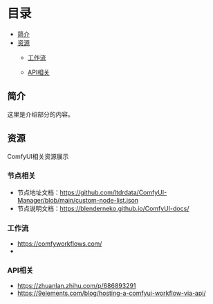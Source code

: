 

# 目录

- [简介](#简介)
- [资源](#资源)
  - [工作流](#工作流)

  - [API相关](#API相关)


## 简介

这里是介绍部分的内容。

## 资源

ComfyUI相关资源展示

### 节点相关
- 节点地址文档：https://github.com/ltdrdata/ComfyUI-Manager/blob/main/custom-node-list.json
- 节点说明文档：https://blenderneko.github.io/ComfyUI-docs/

### 工作流
 - https://comfyworkflows.com/
 - 

### API相关
 - https://zhuanlan.zhihu.com/p/686893291
 - https://9elements.com/blog/hosting-a-comfyui-workflow-via-api/
